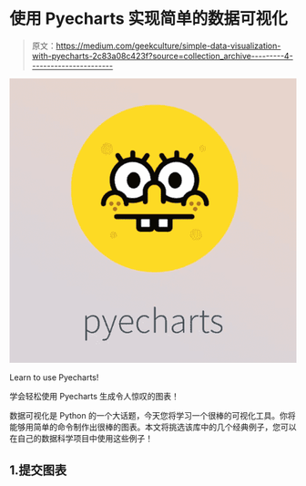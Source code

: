 # 使用 Pyecharts 实现简单的数据可视化

> 原文：<https://medium.com/geekculture/simple-data-visualization-with-pyecharts-2c83a08c423f?source=collection_archive---------4----------------------->

![](img/8a791755203bc9ac66764e6433a8b0de.png)

Learn to use Pyecharts!

学会轻松使用 Pyecharts 生成令人惊叹的图表！

数据可视化是 Python 的一个大话题，今天您将学习一个很棒的可视化工具。你将能够用简单的命令制作出很棒的图表。本文将挑选该库中的几个经典例子，您可以在自己的数据科学项目中使用这些例子！

## 1.提交图表